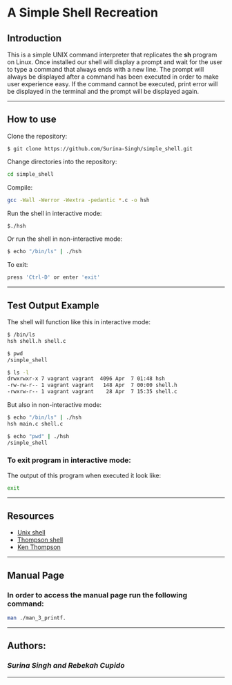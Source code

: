 # **A Simple Shell Recreation**

## Introduction

This is a simple UNIX command interpreter that replicates the **sh** program on Linux. Once installed our shell will display a prompt and wait for the user to type a command that always ends with a new line. The prompt will always be displayed after a command has been executed in order to make user experience easy. If the command cannot be executed, print error will be displayed in the terminal and the prompt will be displayed again.

---

## How to use
Clone the repository:
```
$ git clone https://github.com/Surina-Singh/simple_shell.git
```
Change directories into the repository:
```sh
cd simple_shell
```
Compile:
```sh
gcc -Wall -Werror -Wextra -pedantic *.c -o hsh
```
Run the shell in interactive mode:
```sh
$./hsh
```
Or run the shell in non-interactive mode:
```sh
$ echo "/bin/ls" | ./hsh
```
To exit:
```sh
press 'Ctrl-D' or enter 'exit'
```
---

## Test Output Example
The shell will function like this in interactive mode:
```sh
$ /bin/ls
hsh shell.h shell.c
```
```sh
$ pwd
/simple_shell
```
```sh
$ ls -l
drwxrwxr-x 7 vagrant vagrant  4096 Apr  7 01:48 hsh
-rw-rw-r-- 1 vagrant vagrant   148 Apr  7 00:00 shell.h
-rwxrw-r-- 1 vagrant vagrant    28 Apr  7 15:35 shell.c
```
But also in non-interactive mode:
```sh
$ echo "/bin/ls" | ./hsh
hsh main.c shell.c
```
```sh
$ echo "pwd" | ./hsh
/simple_shell
```
### To exit program in interactive mode:

The output of this program when executed it look like:
```sh
exit
```
---

## Resources

- [Unix shell](https://https://en.wikipedia.org/wiki/Unix_shell)
- [Thompson shell](https://https://en.wikipedia.org/wiki/Thompson_shell)
- [Ken Thompson](https://https://en.wikipedia.org/wiki/Ken_Thompson)

---

## Manual Page
### In order to access the manual page run the following command:
```sh
man ./man_3_printf.
```
---

## **Authors:**

### *Surina Singh and Rebekah Cupido*
---
